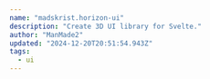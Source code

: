 ```yaml
---
name: "madskrist.horizon-ui"
description: "Create 3D UI library for Svelte."
author: "ManMade2"
updated: "2024-12-20T20:51:54.943Z"
tags: 
  - ui
---
```

